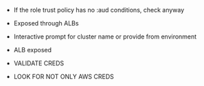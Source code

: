 * If the role trust policy has no :aud conditions, check anyway




* Exposed through ALBs


* Interactive prompt for cluster name or provide from environment


* ALB exposed
* VALIDATE CREDS
* LOOK FOR NOT ONLY AWS CREDS
